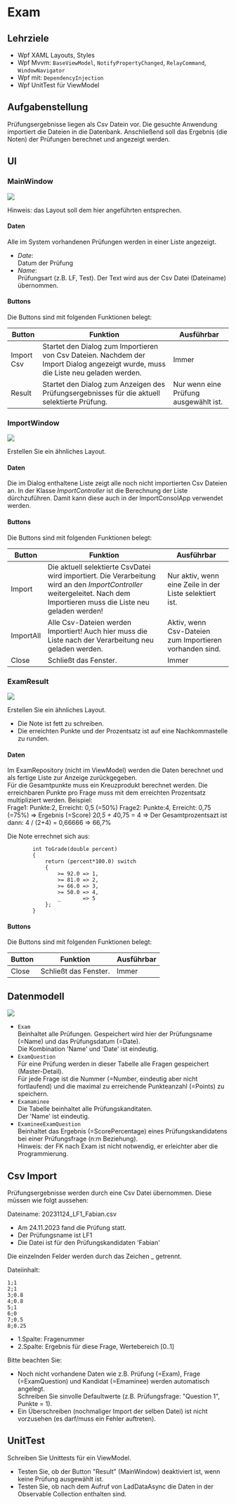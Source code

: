 # Exam

## Lehrziele

- Wpf XAML Layouts, Styles
- Wpf Mvvm: `BaseViewModel`, `NotifyPropertyChanged`, `RelayCommand`, `WindowNavigator`
- Wpf mit: `DependencyInjection`  
- Wpf UnitTest für ViewModel

## Aufgabenstellung

Prüfungsergebnisse liegen als Csv Datein vor.  Die gesuchte Anwendung importiert die Dateien in die Datenbank. Anschließend soll das Ergebnis (die Noten) der Prüfungen berechnet und angezeigt werden.

## UI

### MainWindow

<img src="./img/MainWindow.png">

Hinweis: das Layout soll dem hier angeführten entsprechen.

#### Daten

Alle im System vorhandenen Prüfungen werden in einer Liste angezeigt.  
* *Date*:  
  Datum der Prüfung  
* *Name*:  
  Prüfungsart (z.B. LF, Test). Der Text wird aus der Csv Datei (Dateiname) übernommen.  
  
#### Buttons

Die Buttons sind mit folgenden Funktionen belegt:

| Button                          | Funktion                                                                                                                                                                                                                                                                                                                                                                                                                                                                                                                                                                                                        | Ausführbar                                      |
| ------------------------------- | --------------------------------------------------------------------------------------------------------------------------------------------------------------------------------------------------------------------------------------------------------------------------------------------------------------------------------------------------------------------------------------------------------------------------------------------------------------------------------------------------------------------------------------------------------------------------------------------------------------- | ----------------------------------------------- |
| Import Csv | Startet den Dialog zum Importieren von Csv Dateien. Nachdem der Import Dialog angezeigt wurde, muss die Liste neu geladen werden. | Immer |  
| Result | Startet den Dialog zum Anzeigen des Prüfungsergebnisses für die aktuell selektierte Prüfung.| Nur wenn eine Prüfung ausgewählt ist. |  

### ImportWindow

<img src="./img/ImportWindow.png">

Erstellen Sie ein ähnliches Layout.

#### Daten

Die im Dialog enthaltene Liste zeigt alle noch nicht importierten Csv Dateien an.
In der Klasse *ImportController* ist die Berechnung der Liste dürchzuführen. Damit kann diese auch in der ImportConsolApp verwendet werden.  

#### Buttons

Die Buttons sind mit folgenden Funktionen belegt:

| Button                          | Funktion                                                                                                                                                                                                                                                                                                                                                                                                                                                                                                                                                                                                        | Ausführbar                                      |
| ------------------------------- | --------------------------------------------------------------------------------------------------------------------------------------------------------------------------------------------------------------------------------------------------------------------------------------------------------------------------------------------------------------------------------------------------------------------------------------------------------------------------------------------------------------------------------------------------------------------------------------------------------------- | ----------------------------------------------- |
| Import | Die aktuell selektierte CsvDatei wird importiert. Die Verarbeitung wird an den *ImportController* weitergeleitet. Nach dem Importieren muss die Liste neu geladen werden!| Nur aktiv, wenn eine Zeile in der Liste selektiert ist.|  
| ImportAll | Alle Csv-Dateien werden Importiert! Auch hier muss die Liste nach der Verarbeitung neu geladen werden.| Aktiv, wenn Csv-Dateien zum Importieren vorhanden sind.|  
| Close | Schließt das Fenster.| Immer |  

### ExamResult

<img src="./img/ExamResultWindow.png">

Erstellen Sie ein ähnliches Layout.

* Die Note ist fett zu schreiben.
* Die erreichten Punkte und der Prozentsatz ist auf eine Nachkommastelle zu runden.


#### Daten

Im ExamRepository (nicht im ViewModel) werden die Daten berechnet und als fertige Liste zur Anzeige zurückgegeben.  
Für die Gesamtpunkte muss ein Kreuzprodukt berechnet werden. Die erreichbaren Punkte pro Frage muss mit dem erreichten Prozentsatz multipliziert werden.
Beispiel:  
    Frage1: Punkte:2, Erreicht: 0,5 (=50%)
    Frage2: Punkte:4, Erreicht: 0,75 (=75%)
    => Ergebnis (=Score) 2*0,5 + 4*0,75 = 4
    => Der Gesamtprozentsazt ist dann: 4 / (2+4) = 0,66666 => 66,7%

Die Note errechnet sich aus:
``` 
        int ToGrade(double percent)
        {
            return (percent*100.0) switch
            {
                >= 92.0 => 1,
                >= 81.0 => 2,
                >= 66.0 => 3,
                >= 50.0 => 4,
                _       => 5
            };
        }
```
#### Buttons

Die Buttons sind mit folgenden Funktionen belegt:

| Button                          | Funktion                                                                                                                                                                                                                                                                                                                                                                                                                                                                                                                                                                                                        | Ausführbar                                      |
| ------------------------------- | --------------------------------------------------------------------------------------------------------------------------------------------------------------------------------------------------------------------------------------------------------------------------------------------------------------------------------------------------------------------------------------------------------------------------------------------------------------------------------------------------------------------------------------------------------------------------------------------------------------- | ----------------------------------------------- | 
| Close | Schließt das Fenster.| Immer |  

## Datenmodell

<img src="./img/Entities.png">

* `Exam`  
  Beinhaltet alle Prüfungen. Gespeichert wird hier der Prüfungsname (=Name) und das Prüfungsdatum (=Date).  
  Die Kombination 'Name' und 'Date' ist eindeutig.
* `ExamQuestion`  
  Für eine Prüfung werden in dieser Tabelle alle Fragen gespeichert (Master-Detail).  
  Für jede Frage ist die Nummer (=Number, eindeutig aber nicht fortlaufend) und die maximal zu erreichende Punkteanzahl (=Points) zu speichern.
* `Examaminee`  
  Die Tabelle beinhaltet alle Prüfungskanditaten.  
  Der 'Name' ist eindeutig.  
* `ExamineeExamQuestion`  
  Beinhaltet das Ergebnis (=ScorePercentage) eines Prüfungskandidatens bei einer Prüfungsfrage (n:m Beziehung).  
  Hinweis: der FK nach Exam ist nicht notwendig, er erleichter aber die Programmierung.  
    
## Csv Import

Prüfungsergebnisse werden durch eine Csv Datei übernommen. Diese müssen wie folgt aussehen:

Dateiname: 20231124_LF1_Fabian.csv

* Am 24.11.2023 fand die Prüfung statt.
* Der Prüfungsname ist LF1
* Die Datei ist für den Prüfungskandidaten 'Fabian'  

Die einzelnden Felder werden durch das Zeichen _ getrennt.

Dateiinhalt:
```
1;1
2;1
3;0.8
4;0.8
5;1
6;0
7;0.5
8;0.25
```
* 1.Spalte: Fragenummer
* 2.Spalte: Ergebnis für diese Frage, Wertebereich [0..1]

Bitte beachten Sie:
* Noch nicht vorhandene Daten wie z.B. Prüfung (=Exam), Frage (=ExamQuestion) und Kandidat (=Emaminee) werden automatisch angelegt.  
Schreiben Sie sinvolle Defaultwerte (z.B. Prüfungsfrage: "Question 1", Punkte = 1).
* Ein Überschreiben (nochmaliger Import der selben Datei) ist nicht vorzusehen (es darf/muss ein Fehler auftreten).  

## UnitTest

Schreiben Sie Unittests für ein ViewModel.

* Testen Sie, ob der Button "Result" (MainWindow) deaktiviert ist, wenn keine Prüfung ausgewählt ist.
* Testen Sie, ob nach dem Aufruf von LadDataAsync die Daten in der Observable Collection enthalten sind.
